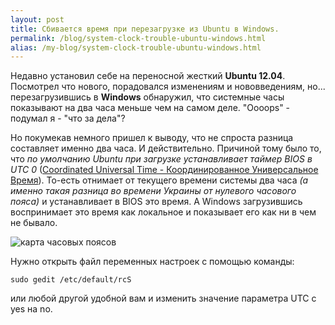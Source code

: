 ```yaml
---
layout: post
title: Сбивается время при перезагрузке из Ubuntu в Windows.
permalink: /blog/system-clock-trouble-ubuntu-windows.html
alias: /my-blog/system-clock-trouble-ubuntu-windows.html
---
```

Недавно установил себе на переносной жесткий **Ubuntu 12.04**. Посмотрел что нового, порадовался изменениям и нововведениям, но... перезагрузившись в **Windows** обнаружил, что системные часы показывают на два часа меньше чем на самом деле. "Oooops" - подумал я - "что за дела"?

Но покумекав немного пришел к выводу, что не спроста разница составляет именно два часа. И действительно. Причиной тому было то, что *по умолчанию Ubuntu при загрузке устанавливает таймер BIOS в UTC 0* ([Coordinated Universal Time - Координированное Универсальное Время](https://ru.wikipedia.org/wiki/%D0%92%D1%81%D0%B5%D0%BC%D0%B8%D1%80%D0%BD%D0%BE%D0%B5_%D0%BA%D0%BE%D0%BE%D1%80%D0%B4%D0%B8%D0%BD%D0%B8%D1%80%D0%BE%D0%B2%D0%B0%D0%BD%D0%BD%D0%BE%D0%B5_%D0%B2%D1%80%D0%B5%D0%BC%D1%8F)). То-есть отнимает от текущего времени системы два часа *(а именно такая разница во времени Украины от нулевого часового пояса)* и устанавливает в BIOS это время. А Windows загрузившись воспринимает это время как локальное и показывает его как ни в чем не бывало.

<!--more-->

![карта часовых поясов](http://upload.wikimedia.org/wikipedia/commons/thumb/a/ad/Standard_time_zones_of_the_world.png/800px-Standard_time_zones_of_the_world.png)

Нужно открыть файл переменных настроек с помощью команды:

`sudo gedit /etc/default/rcS`

или любой другой удобной вам и изменить значение параметра UTC с yes на no.
